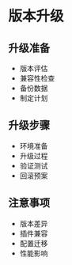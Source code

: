 # 版本升级

## 升级准备
- 版本评估
- 兼容性检查
- 备份数据
- 制定计划

## 升级步骤
- 环境准备
- 升级过程
- 验证测试
- 回滚预案

## 注意事项
- 版本差异
- 插件兼容
- 配置迁移
- 性能影响 
